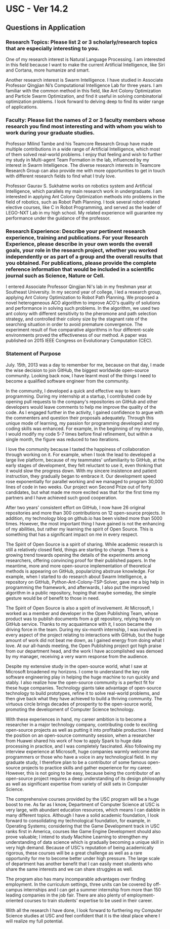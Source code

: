 # USC - Ver 14.2

## Questions in Application

### Research Topics: Please list 2 or 3 scholarly/research topics that are especially interesting to you.

One of my research interest is Natural Language Processing. I am interested in this field because I want to make the current Artificial Intelligence, like Siri and Cortana, more humanize and smart.

Another research interest is Swarm Intelligence. I have studied in Associate Professor Qingjian Ni’s Computational Intelligence Lab for three years. I am familiar with the common method in this field, like Ant Colony Optimization and Particle Swarm Optimization, and find it useful in solving combinatorial optimization problems. I look forward to delving deep to find its wider range of applications.

### Faculty: Please list the names of 2 or 3 faculty members whose research you find most interesting and with whom you wish to work during your graduate studies.

Professor Milind Tambe and his Teamcore Research Group have made multiple contributions in a wide range of Artificial Intelligence, which most of them solved real-world problems. I enjoy that feeling and wish to further my study in Multi-agent Team Formation in the lab, influenced by my interest in Swarm Intelligence. The diverse research interests in Teamcore Research Group can also provide me with more opportunities to get in touch with different research fields to find what I truly love.

Professor Gaurav S. Sukhatme works on robotics system and Artificial Intelligence, which parallels my main research work in undergraduate. I am interested in applying Ant Colony Optimization methods into problems in the field of robotics, such as Robot Path Planning. I took several robot-related elective courses, like C in Robot Programming, and served as the leader of LEGO-NXT Lab in my high school. My related experience will guarantee my performance under the guidance of the professor.

### Research Experience: Describe your pertinent research experience, training and publications. For your Research Experience, please describe in your own words the overall goals, your role in the research project, whether you worked independently or as part of a group and the overall results that you obtained. For publications, please provide the complete reference information that would be included in a scientific journal such as Science, Nature or Cell.

I entered Associate Professor Qingjian Ni's lab in my freshman year at Southeast University. In my second year of college, I led a research group, applying Ant Colony Optimization to Robot Path Planning. We proposed a novel heterogeneous ACO algorithm to improve ACO's quality of solutions and performance in solving such problems. In the algorithm, we used two ant colony with different sensitivity to the pheromone and path selection strategy, and controlled their colony size by the stagnant rate of the searching situation in order to avoid premature convergence. The experiment result of five comparative algorithms in four different-scale environments proved the effectiveness of our method. A paper was published on 2015 IEEE Congress on Evolutionary Computation \(CEC\).

### Statement of Purpose

July. 15th, 2013 was a day to remember for me, because on that day, I made the wise decision to join GitHub, the biggest worldwide open-source community. Looking back now, I have learnt most of the things I need to become a qualified software engineer from the community.

In the community, I developed a quick and effective way to learn programming. During my internship at a startup, I contributed code by opening pull requests to the company's repositories on GitHub and other developers would leave comments to help me improve the quality of the code. As I engaged further in the activity, I gained confidence to argue with the commenters and question their proposals adequately. Through this unique mode of learning, my passion for programming developed and my coding skills was enhanced. For example, in the beginning of my internship, I would modify my code 5-7 times before final refinement, but within a single month, the figure was reduced to two iterations.

I love the community because I tasted the happiness of collaboration through working on it. For example, when I took the lead to developed a large live platform, because of my teammates' unfamiliarity to GitHub, at the early stages of development, they felt reluctant to use it, even thinking that it would slow the progress down. With my sincere insistence and patient instruction, they gradually began to embrace it. Our development speed rose exponentially for parallel working and we managed to program 30,000 lines of code in two weeks. Our project won Second Prize out of forty candidates, but what made me more excited was that for the first time my partners and I have achieved such good cooperation.

After two years' consistent effort on GitHub, I now have 26 original repositories and more than 300 contributions on 12 open-source projects. In addition, my technology blog on github.io has been visited more than 5000 times. However, the most important thing I have gained is not the enhancing of my abilities, but rather my learning the spirit of Open Source. This is something that has a significant impact on me in every respect.

The Spirit of Open Source is a spirit of sharing. While academic research is still a relatively closed field, things are starting to change. There is a growing trend towards opening the details of the experiments among researchers, offering convincing proof for their published papers. In the meantime, more and more open-source implementation of theoretical methods is appearing on GitHub, popularizing abstruse knowledge. For example, when I started to do research about Swarm Intelligence, a repository on GitHub, Python-Ant-Colony-TSP-Solver, gave me a big help in programming the framework, and afterwards, I also put the improved algorithm in a public repository, hoping that maybe someday, the simple gesture would be of benefit to those in need.

The Spirit of Open Source is also a spirit of involvement. At Microsoft, I worked as a member and developer in the Open Publishing Team, whose product was to publish documents from a git repository, relying heavily on GitHub service. Thanks to my acquaintance with it, I soon became the driving force in the team. During my six-month internship, I was involved in every aspect of the project relating to interactions with GitHub, but the huge amount of work did not beat me down, as I gained energy from doing what I love. At our all-hands meeting, the Open Publishing project got high praise from our department head, and the work I have accomplished was demoed by my manager, receiving a very warm response from the audience.

Despite my extensive study in the open-source world, what I saw at Microsoft broadened my horizons. I come to understand the key role software engineering play in helping the huge machine to run quickly and stably. I also realize how the open-source community is a perfect fit for these huge companies. Technology giants take advantage of open-source technology to build prototypes, refine it to solve real-world problems, and then give back what they have achieved to build a thriving community. The virtuous circle brings decades of prosperity to the open-source world, promoting the development of Computer Science technology.

With these experiences in hand, my career ambition is to become a researcher in a major technology company, contributing code to exciting open-source projects as well as putting it into profitable production. I heard the position on an open-source community session, when a researcher from Huawei shared his work of how to apply Spark to huge data processing in practice, and I was completely fascinated. Also following my interview experience at Microsoft, huge companies warmly welcome star programmers or those who have a voice in any technological field. In my graduate study, I therefore plan to be a contributor of some famous open-source projects to practice skills and gather experience for my career. However, this is not going to be easy, because being the contributor of an open-source project requires a deep understanding of its design philosophy as well as significant expertise from variety of skill sets in Computer Science.

The comprehensive courses provided by the USC program will be a huge boost to me. As far as I know, Department of Computer Science at USC is very large, with abundant education resources, which means I can dabble in many different topics. Although I have a solid academic foundation, I look forward to consolidating my technological foundation, for example, in Operating Systems; considering that the Game Development track in USC ranks first in America, courses like Game Engine Development should also prove valuable; I intend to study Machine Learning to strengthen my understanding of data science which is gradually becoming a unique skill in very high demand. Because of USC's reputation of being academically rigorous, these courses will be a great challenge as well as a rare opportunity for me to become better under high pressure. The large scale of department has another benefit that I can easily meet students who share the same interests and we can share struggles as well.

The program also has many incomparable advantages over finding employment. In the curriculum settings, three units can be covered by off-campus internships and I can get a summer internship from more than 150 leading companies in the job fair. There are also plenty of employment-oriented courses to train students' expertise to be used in their career.

With all the research I have done, I look forward to furthering my Computer Science studies at USC and feel confident that it is the ideal place where I will realize my full potential.

